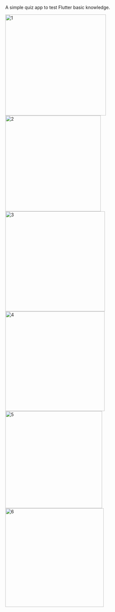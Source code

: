 A simple quiz app to test Flutter basic knowledge. 

<img width="316" alt="1" src="https://github.com/mseeam/Flutter_Quiz_App/assets/112004640/98e626ef-9234-4923-98bd-cf40e983647c">
<img width="300" alt="2" src="https://github.com/mseeam/Flutter_Quiz_App/assets/112004640/3e6116c0-2125-47eb-bbd2-5fcff4295f8d">
<img width="313" alt="3" src="https://github.com/mseeam/Flutter_Quiz_App/assets/112004640/28a3bfc8-614e-4f58-86ee-b7502c8880a9">
<img width="312" alt="4" src="https://github.com/mseeam/Flutter_Quiz_App/assets/112004640/86bbd80a-2902-4e8e-95f5-e50df97822a9">
<img width="304" alt="5" src="https://github.com/mseeam/Flutter_Quiz_App/assets/112004640/c87dc34d-0502-482e-9552-bd16e96d760e">
<img width="309" alt="6" src="https://github.com/mseeam/Flutter_Quiz_App/assets/112004640/347c1fe7-5a7e-4f68-92df-3ccdfdc53bd6">


